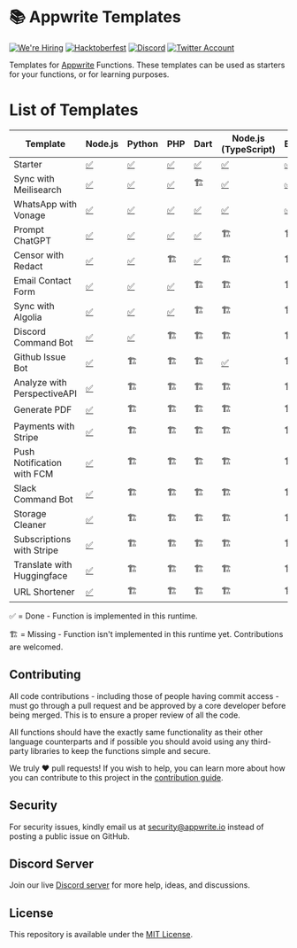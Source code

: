 # 📚 Appwrite Templates

[![We're Hiring](https://img.shields.io/static/v1?label=We're&message=Hiring&color=blue&style=flat-square)](https://appwrite.io/company/careers)
[![Hacktoberfest](https://img.shields.io/static/v1?label=hacktoberfest&message=ready&color=191120&style=flat-square)](https://hacktoberfest.appwrite.io)
[![Discord](https://img.shields.io/discord/564160730845151244?label=discord&style=flat-square)](https://appwrite.io/discord?r=Github)
[![Twitter Account](https://img.shields.io/twitter/follow/appwrite?color=00acee&label=twitter&style=flat-square)](https://twitter.com/appwrite)

Templates for [Appwrite](https://appwrite.io/) Functions. These templates can be used as starters for your functions, or for learning purposes.

# List of Templates

<!-- TABLE:START -->
| Template                    | Node.js                               | Python                            | PHP                            | Dart                           | Node.js (TypeScript)                       | Bun                            | Deno                            | Ruby                            | Kotlin                            | C++              | .NET                | Java              | Swift              |
| --------------------------- | ------------------------------------- | --------------------------------- | ------------------------------ | ------------------------------ | ------------------------------------------ | ------------------------------ | ------------------------------- | ------------------------------- | --------------------------------- | ---------------- | ------------------- | ----------------- | ------------------ |
| Starter                     | [✅](node/starter)                     | [✅](python/starter)               | [✅](php/starter)               | [✅](dart/starter)              | [✅](node-typescript/starter)               | [✅](bun/starter)               | [✅](deno/starter)               | [✅](ruby/starter)               | [✅](kotlin/starter)               | [✅](cpp/starter) | [✅](dotnet/starter) | [✅](java/starter) | [✅](swift/starter) |
| Sync with Meilisearch       | [✅](node/sync-with-meilisearch)       | [✅](python/sync_with_meilisearch) | [✅](php/sync-with-meilisearch) | 🏗️                            | [✅](node-typescript/sync-with-meilisearch) | [✅](bun/sync-with-meilisearch) | [✅](deno/sync-with-meilisearch) | [✅](ruby/sync_with_meilisearch) | [✅](kotlin/sync-with-meilisearch) | 🏗️              | 🏗️                 | 🏗️               | 🏗️                |
| WhatsApp with Vonage        | [✅](node/whatsapp-with-vonage)        | [✅](python/whatsapp_with_vonage)  | [✅](php/whatsapp-with-vonage)  | [✅](dart/whatsapp_with_vonage) | [✅](node-typescript/whatsapp-with-vonage)  | [✅](bun/whatsapp-with-vonage)  | [✅](deno/whatsapp-with-vonage)  | [✅](ruby/whatsapp-with-vonage)  | 🏗️                               | 🏗️              | 🏗️                 | 🏗️               | 🏗️                |
| Prompt ChatGPT              | [✅](node/prompt-chatgpt)              | [✅](python/prompt_chatgpt)        | [✅](php/prompt-chatgpt)        | [✅](dart/prompt_chatgpt)       | 🏗️                                        | 🏗️                            | 🏗️                             | 🏗️                             | 🏗️                               | 🏗️              | 🏗️                 | 🏗️               | 🏗️                |
| Censor with Redact          | [✅](node/censor-with-redact)          | [✅](python/censor_with_redact)    | 🏗️                            | [✅](dart/censor_with_redact)   | 🏗️                                        | 🏗️                            | 🏗️                             | 🏗️                             | 🏗️                               | 🏗️              | 🏗️                 | 🏗️               | 🏗️                |
| Email Contact Form          | [✅](node/email-contact-form)          | [✅](python/email_contact_form)    | [✅](php/email-contact-form)    | 🏗️                            | 🏗️                                        | 🏗️                            | 🏗️                             | 🏗️                             | 🏗️                               | 🏗️              | 🏗️                 | 🏗️               | 🏗️                |
| Sync with Algolia           | [✅](node/sync-with-algolia)           | [✅](python/sync_with_algolia)     | [✅](php/sync-with-algolia)     | 🏗️                            | 🏗️                                        | 🏗️                            | 🏗️                             | 🏗️                             | 🏗️                               | 🏗️              | 🏗️                 | 🏗️               | 🏗️                |
| Discord Command Bot         | [✅](node/discord-command-bot)         | [✅](python/discord_command_bot)   | 🏗️                            | 🏗️                            | 🏗️                                        | 🏗️                            | 🏗️                             | 🏗️                             | 🏗️                               | 🏗️              | 🏗️                 | 🏗️               | 🏗️                |
| Github Issue Bot            | [✅](node/github-issue-bot)            | 🏗️                               | 🏗️                            | 🏗️                            | [✅](node-typescript/github-issue-bot)      | 🏗️                            | 🏗️                             | 🏗️                             | 🏗️                               | 🏗️              | 🏗️                 | 🏗️               | 🏗️                |
| Analyze with PerspectiveAPI | [✅](node/analyze-with-perspectiveapi) | 🏗️                               | 🏗️                            | 🏗️                            | 🏗️                                        | 🏗️                            | 🏗️                             | 🏗️                             | 🏗️                               | 🏗️              | 🏗️                 | 🏗️               | 🏗️                |
| Generate PDF                | [✅](node/generate-pdf)                | 🏗️                               | 🏗️                            | 🏗️                            | 🏗️                                        | 🏗️                            | 🏗️                             | 🏗️                             | 🏗️                               | 🏗️              | 🏗️                 | 🏗️               | 🏗️                |
| Payments with Stripe        | [✅](node/payments-with-stripe)        | 🏗️                               | 🏗️                            | 🏗️                            | 🏗️                                        | 🏗️                            | 🏗️                             | 🏗️                             | 🏗️                               | 🏗️              | 🏗️                 | 🏗️               | 🏗️                |
| Push Notification with FCM  | [✅](node/push-notification-with-fcm)  | 🏗️                               | 🏗️                            | 🏗️                            | 🏗️                                        | 🏗️                            | 🏗️                             | 🏗️                             | 🏗️                               | 🏗️              | 🏗️                 | 🏗️               | 🏗️                |
| Slack Command Bot           | [✅](node/slack-command-bot)           | 🏗️                               | 🏗️                            | 🏗️                            | 🏗️                                        | 🏗️                            | 🏗️                             | 🏗️                             | 🏗️                               | 🏗️              | 🏗️                 | 🏗️               | 🏗️                |
| Storage Cleaner             | [✅](node/storage-cleaner)             | 🏗️                               | 🏗️                            | 🏗️                            | 🏗️                                        | 🏗️                            | 🏗️                             | 🏗️                             | 🏗️                               | 🏗️              | 🏗️                 | 🏗️               | 🏗️                |
| Subscriptions with Stripe   | [✅](node/subscriptions-with-stripe)   | 🏗️                               | 🏗️                            | 🏗️                            | 🏗️                                        | 🏗️                            | 🏗️                             | 🏗️                             | 🏗️                               | 🏗️              | 🏗️                 | 🏗️               | 🏗️                |
| Translate with Huggingface  | [✅](node/translate-with-huggingface)  | 🏗️                               | 🏗️                            | 🏗️                            | 🏗️                                        | 🏗️                            | 🏗️                             | 🏗️                             | 🏗️                               | 🏗️              | 🏗️                 | 🏗️               | 🏗️                |
| URL Shortener               | [✅](node/url-shortener)               | 🏗️                               | 🏗️                            | 🏗️                            | 🏗️                                        | 🏗️                            | 🏗️                             | 🏗️                             | 🏗️                               | 🏗️              | 🏗️                 | 🏗️               | 🏗️                |
<!-- TABLE:END -->

✅ = Done - Function is implemented in this runtime.

🏗️ = Missing - Function isn't implemented in this runtime yet. Contributions are welcomed.

## Contributing

All code contributions - including those of people having commit access - must go through a pull request and be approved by a core developer before being merged. This is to ensure a proper review of all the code.

All functions should have the exactly same functionality as their other language counterparts and if possible you should avoid using any third-party libraries to keep the functions simple and secure.

We truly ❤️ pull requests! If you wish to help, you can learn more about how you can contribute to this project in the [contribution guide](https://github.com/open-runtimes/.github/blob/main/CONTRIBUTING.md).


## Security

For security issues, kindly email us at [security@appwrite.io](mailto:security@appwrite.io) instead of posting a public issue on GitHub.

## Discord Server

Join our live [Discord server](https://appwrite.io/discord) for more help, ideas, and discussions.

## License

This repository is available under the [MIT License](./LICENSE).
